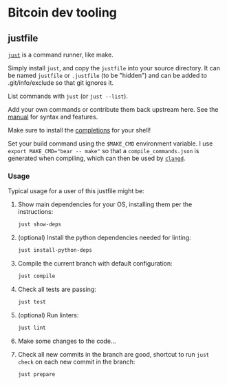 # Bitcoin dev tooling

## justfile

[`just`](https://github.com/casey/just) is a command runner, like make.

Simply install `just`, and copy the `justfile` into your source directory.
It can be named `justfile` or `.justfile` (to be "hidden") and can be added to .git/info/exclude so that git ignores it.

List commands with `just` (or `just --list`).

Add your own commands or contribute them back upstream here.
See the [manual](https://just.systems/man/en/chapter_1.html) for syntax and features.

Make sure to install the [completions](https://just.systems/man/en/chapter_65.html) for your shell!

Set your build command using the `$MAKE_CMD` environment variable.
I use `export MAKE_CMD="bear -- make"` so that a `compile_commands.json` is generated when compiling, which can then be used by [`clangd`](https://clangd.llvm.org/).

### Usage

Typical usage for a user of this justfile might be:

1. Show main dependencies for your OS, installing them per the instructions:

    ```bash
    just show-deps
    ```

2. (optional) Install the python dependencies needed for linting:

    ```bash
    just install-python-deps
    ```

3. Compile the current branch with default configuration:

    ```bash
    just compile
    ```

4. Check all tests are passing:

    ```bash
    just test
    ```

5. (optional) Run linters:

    ```bash
    just lint
    ```

6. Make some changes to the code...

7. Check all new commits in the branch are good, shortcut to run `just check` on each new commit in the branch:

    ```bash
    just prepare
    ```
